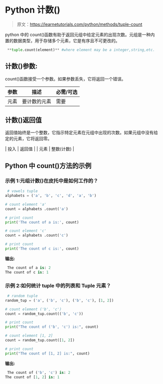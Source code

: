 # Python 计数()

> 原文：<https://learnetutorials.com/python/methods/tuple-count>

python 中的 count()函数有助于返回元组中给定元素的出现次数。元组是一种内置的数据类型，用于存储多个元素，它是有序且不可更改的。

```py
 **tuple.count(element)** #where element may be a integer,string,etc. 

```

## 计数()参数:

count()函数接受一个参数。如果参数丢失，它将返回一个错误。

| 参数 | 描述 | 必需/可选 |
| --- | --- | --- |
| 元素 | 要计数的元素 | 需要 |

## 计数()返回值

返回值始终是一个整数，它指示特定元素在元组中出现的次数。如果元组中没有给定的元素，它将返回零。

| 投入 | 返回值 |
| 元素 | 整数(计数) |

## Python 中 count()方法的示例

### 示例 1:元组计数()在皮托中是如何工作的？

```py
 # vowels tuple
alphabets = ('a', 'b', 'c', 'd', 'a', 'b')

# count element 'a'
count = alphabets .count('a')

# print count
print('The count of a is:', count)

# count element 'c'
count = alphabets .count('c')

# print count
print('The count of c is:', count) 

```

**输出:**

```py
 The count of a is: 2
The count of c is: 1 
```

### 示例 2:如何统计 tuple 中的列表和 Tuple 元素？

```py
 # random tuple
random_tup = ('a', ('b', 'c'), ('b', 'c'), [1, 2])

# count element ('b', 'c')
count = random_tup.count(('b', 'c'))

# print count
print("The count of ('b', 'c') is:", count)

# count element [1, 2]
count = random_tup.count([1, 2])

# print count
print("The count of [1, 2] is:", count) 

```

**输出:**

```py
 The count of ('b', 'c') is: 2
The count of [1, 2] is: 1 
```
